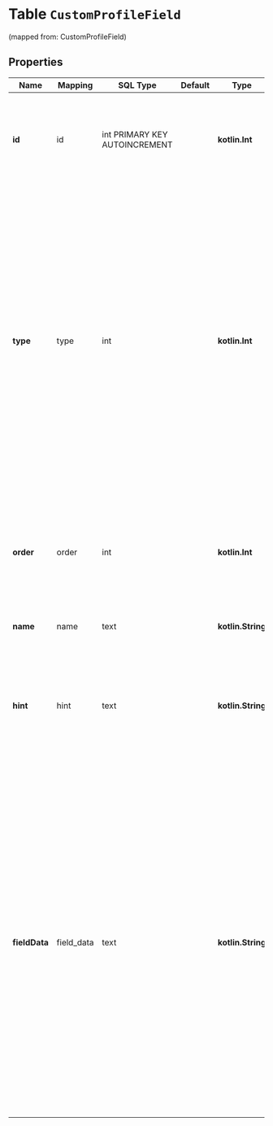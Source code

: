 
# Table `CustomProfileField` 
(mapped from: CustomProfileField)

## Properties
Name | Mapping | SQL Type | Default | Type | Description | Notes
---- | ------- | -------- | ------- | ---- | ----------- | -----
**id** | id | int PRIMARY KEY AUTOINCREMENT |  | **kotlin.Int** | The ID of the custom profile field.  This will be referenced in custom the profile fields section of user objects.  |  [optional]
**type** | type | int |  | **kotlin.Int** | An integer indicating the type of the custom profile field, which determines how it is configured and displayed to users.  See the [Add custom profile fields](/help/add-custom-profile-fields) article for details on what each type means.  * **1**: Short text * **2**: Long text * **3**: List of options * **4**: Date picker * **5**: Link * **6**: Person picker * **7**: External account  |  [optional]
**order** | order | int |  | **kotlin.Int** | Custom profile fields are displayed in both settings UI and UI showing users&#39; profiles in increasing &#x60;order&#x60;.  |  [optional]
**name** | name | text |  | **kotlin.String** | The name of the custom profile field.  |  [optional]
**hint** | hint | text |  | **kotlin.String** | The help text to be displayed for the custom profile field in user-facing settings UI for configuring custom profile fields.  |  [optional]
**fieldData** | field_data | text |  | **kotlin.String** | Field types 3 (List of options) and 7 (External account) support storing additional configuration for the field type in the &#x60;field_data&#x60; attribute.  For field type 3 (List of options), this attribute is a JSON dictionary defining the choices and the order they will be displayed in the dropdown UI for individual users to select an option.  The interface for field type 7 is not yet stabilized.  |  [optional]








